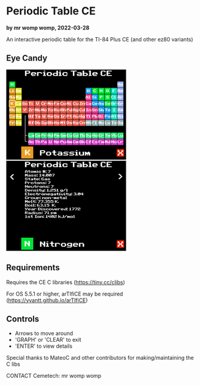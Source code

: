 # Periodic Table CE
**by mr womp womp, 2022-03-28**

An interactive periodic table for the TI-84 Plus CE (and other ez80 variants)


## Eye Candy
![](https://raw.githubusercontent.com/mrwompwomp/PeriodicCE/main/cap/Potassium.png)
![](https://raw.githubusercontent.com/mrwompwomp/PeriodicCE/main/cap/DetailScreen3.png)

## Requirements
Requires the CE C libraries (https://tiny.cc/clibs)

For OS 5.5.1 or higher, arTIfiCE may be required (https://yvantt.github.io/arTIfiCE)

## Controls
+ Arrows to move around
+ 'GRAPH' or 'CLEAR' to exit
+ 'ENTER' to view details


Special thanks to MateoC and other contributors for making/maintaining the C libs

CONTACT
Cemetech: mr womp womp
